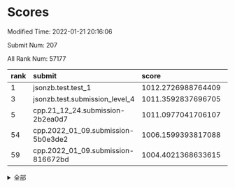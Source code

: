 # Scores

Modified Time: 2022-01-21 20:16:06

Submit Num: 207

All Rank Num: 57177

| rank |               submit               |       score        |       sigma        | pk_num |
| :--- | :--------------------------------- | :----------------- | :----------------- | :----- |
| 1    | jsonzb.test.test_1                 | 1012.2726988764409 | 0.7934887799501148 | 1106   |
| 3    | jsonzb.test.submission_level_4     | 1011.3592837696705 | 0.7857986057995319 | 1107   |
| 5    | cpp.21_12_24.submission-2b2ea0d7   | 1011.0977041706107 | 0.7863086393861352 | 1101   |
| 54   | cpp.2022_01_09.submission-5b0e3de2 | 1006.1599393817088 | 0.729246871168338  | 1108   |
| 59   | cpp.2022_01_09.submission-816672bd | 1004.4021368633615 | 0.7095672334643626 | 1104   |


<details>
<summary>全部</summary>

| rank |                 submit                 |       score        |       sigma        | pk_num |
| :--- | :------------------------------------- | :----------------- | :----------------- | :----- |
| 1    | jsonzb.test.test_1                     | 1012.2726988764409 | 0.7934887799501148 | 1106   |
| 2    | gobigger.level_3.submission_level_3_0  | 1011.7655455324713 | 0.787102160442228  | 1103   |
| 3    | jsonzb.test.submission_level_4         | 1011.3592837696705 | 0.7857986057995319 | 1107   |
| 4    | gobigger.level_3.submission_level_3_27 | 1011.3343705676176 | 0.7756950371909539 | 1101   |
| 5    | cpp.21_12_24.submission-2b2ea0d7       | 1011.0977041706107 | 0.7863086393861352 | 1101   |
| 6    | gobigger.level_3.submission_level_3_9  | 1010.8219802321912 | 0.7671941676284108 | 1107   |
| 7    | gobigger.level_3.submission_level_3_19 | 1010.6512902664798 | 0.7630669744756753 | 1102   |
| 8    | gobigger.level_3.submission_level_3_44 | 1010.6244219577216 | 0.7565594718453588 | 1099   |
| 9    | gobigger.level_3.submission_level_3_18 | 1010.6210012839335 | 0.7727307490100607 | 1104   |
| 10   | gobigger.level_3.submission_level_3_11 | 1010.556270970039  | 0.754619267175956  | 1100   |
| 11   | gobigger.level_3.submission_level_3_12 | 1010.5151715244639 | 0.7610506217402558 | 1106   |
| 12   | gobigger.level_3.submission_level_3_13 | 1010.5133037965691 | 0.7571552203132969 | 1108   |
| 13   | gobigger.level_3.submission_level_3_30 | 1010.4902341381129 | 0.7557437163361508 | 1104   |
| 14   | gobigger.level_3.submission_level_3_35 | 1010.4874577512153 | 0.7838351867732383 | 1104   |
| 15   | gobigger.level_3.submission_level_3_41 | 1010.4683274942281 | 0.7495203764088069 | 1106   |
| 16   | gobigger.level_3.submission_level_3_42 | 1010.3646253794258 | 0.7573501729778868 | 1107   |
| 17   | gobigger.level_3.submission_level_3_2  | 1010.3337186867652 | 0.7659970105481065 | 1102   |
| 18   | gobigger.level_3.submission_level_3_26 | 1010.2932380004519 | 0.7673822806260988 | 1107   |
| 19   | gobigger.level_3.submission_level_3_3  | 1010.1879561504213 | 0.7577724219658596 | 1105   |
| 20   | gobigger.level_3.submission_level_3_39 | 1010.1652791208272 | 0.7565189304588736 | 1113   |
| 21   | gobigger.level_3.submission_level_3_38 | 1010.1246339735485 | 0.7474766016957924 | 1105   |
| 22   | gobigger.level_3.submission_level_3_1  | 1010.0804920754448 | 0.7625597249888908 | 1104   |
| 23   | gobigger.level_3.submission_level_3_15 | 1010.0781804569796 | 0.7646521454280485 | 1115   |
| 24   | gobigger.level_3.submission_level_3_40 | 1009.9298124436604 | 0.7588524009566036 | 1106   |
| 25   | gobigger.level_3.submission_level_3_47 | 1009.8976933964249 | 0.7889250191774444 | 1107   |
| 26   | gobigger.level_3.submission_level_3_4  | 1009.7490807020367 | 0.7802151353360496 | 1104   |
| 27   | gobigger.level_3.submission_level_3_46 | 1009.7033093437677 | 0.7401933363746582 | 1107   |
| 28   | gobigger.level_3.submission_level_3_25 | 1009.7002588218711 | 0.7893570669005592 | 1107   |
| 29   | gobigger.level_3.submission_level_3_17 | 1009.6736774867506 | 0.7577775398995488 | 1103   |
| 30   | gobigger.level_3.submission_level_3_7  | 1009.6675101813674 | 0.7613895238574714 | 1106   |
| 31   | gobigger.level_3.submission_level_3_10 | 1009.6592919749754 | 0.7502317890130209 | 1106   |
| 32   | gobigger.level_3.submission_level_3_14 | 1009.6135870846426 | 0.7403392775617083 | 1104   |
| 33   | gobigger.level_3.submission_level_3_45 | 1009.6039745237927 | 0.7643546644686987 | 1104   |
| 34   | gobigger.level_3.submission_level_3_23 | 1009.601401675845  | 0.7551234362274966 | 1103   |
| 35   | gobigger.level_3.submission_level_3_48 | 1009.5937018633904 | 0.7676250999517985 | 1105   |
| 36   | gobigger.level_3.submission_level_3_34 | 1009.5570838395514 | 0.7691911042554002 | 1103   |
| 37   | gobigger.level_3.submission_level_3_8  | 1009.5094218306208 | 0.7522636038508798 | 1107   |
| 38   | gobigger.level_3.submission_level_3_28 | 1009.4491102874753 | 0.7228159532183253 | 1103   |
| 39   | gobigger.level_3.submission_level_3_5  | 1009.3921556452254 | 0.756213149923457  | 1103   |
| 40   | gobigger.level_3.submission_level_3_31 | 1009.3663945294502 | 0.7615209563675044 | 1103   |
| 41   | gobigger.level_3.submission_level_3_37 | 1009.2641102036766 | 0.7738788630980808 | 1104   |
| 42   | gobigger.level_3.submission_level_3_16 | 1009.0790242401787 | 0.7478128037273131 | 1107   |
| 43   | gobigger.level_3.submission_level_3_6  | 1009.0699932005608 | 0.7638608538934962 | 1105   |
| 44   | gobigger.level_3.submission_level_3_20 | 1008.937065046554  | 0.7407497140218752 | 1109   |
| 45   | gobigger.level_3.submission_level_3_43 | 1008.9271903903777 | 0.7468670948392656 | 1106   |
| 46   | gobigger.level_3.submission_level_3_21 | 1008.8930635950461 | 0.745174282828592  | 1104   |
| 47   | gobigger.level_3.submission_level_3_29 | 1008.8763284824828 | 0.7451979676444555 | 1104   |
| 48   | gobigger.level_3.submission_level_3_32 | 1008.8160494601971 | 0.734773140475555  | 1102   |
| 49   | gobigger.level_3.submission_level_3_22 | 1008.813631281877  | 0.75900286475239   | 1111   |
| 50   | gobigger.level_3.submission_level_3_33 | 1008.7670103753719 | 0.7284278535594493 | 1107   |
| 51   | gobigger.level_3.submission_level_3_49 | 1008.6486174437003 | 0.7488440619475834 | 1104   |
| 52   | gobigger.level_3.submission_level_3_24 | 1008.6465312065885 | 0.7530395773747753 | 1105   |
| 53   | gobigger.level_3.submission_level_3_36 | 1007.0371602627206 | 0.7579839300248634 | 1104   |
| 54   | cpp.2022_01_09.submission-5b0e3de2     | 1006.1599393817088 | 0.729246871168338  | 1108   |
| 55   | gobigger.level_1.submission_level_1_47 | 1004.717295275473  | 0.730429778269192  | 1104   |
| 56   | gobigger.level_1.submission_level_1_34 | 1004.6631494003517 | 0.7040682704956964 | 1102   |
| 57   | gobigger.level_1.submission_level_1_17 | 1004.5389351860385 | 0.7089196869520631 | 1107   |
| 58   | gobigger.level_1.submission_level_1_9  | 1004.4796372540989 | 0.7141644055413896 | 1109   |
| 59   | cpp.2022_01_09.submission-816672bd     | 1004.4021368633615 | 0.7095672334643626 | 1104   |
| 60   | gobigger.level_1.submission_level_1_20 | 1004.3314625138823 | 0.7140656583107606 | 1102   |
| 61   | gobigger.level_1.submission_level_1_41 | 1004.2114838589614 | 0.7152681964987522 | 1104   |
| 62   | gobigger.level_1.submission_level_1_3  | 1004.1856860246696 | 0.7125477706276341 | 1102   |
| 63   | gobigger.level_1.submission_level_1_27 | 1004.0936562440482 | 0.7153732301656333 | 1111   |
| 64   | gobigger.level_1.submission_level_1_7  | 1004.0913900465134 | 0.7179050866512587 | 1108   |
| 65   | gobigger.level_1.submission_level_1_11 | 1004.0426710099275 | 0.7137306323668601 | 1097   |
| 66   | gobigger.level_1.submission_level_1_28 | 1003.9765186567543 | 0.706511894410212  | 1100   |
| 67   | gobigger.level_1.submission_level_1_37 | 1003.8970697802839 | 0.724661514735427  | 1107   |
| 68   | gobigger.level_1.submission_level_1_48 | 1003.8060400631692 | 0.722443359394387  | 1100   |
| 69   | gobigger.level_1.submission_level_1_26 | 1003.7817770657522 | 0.7228912508526207 | 1106   |
| 70   | gobigger.level_1.submission_level_1_12 | 1003.7593259388617 | 0.7139638136414584 | 1107   |
| 71   | gobigger.level_1.submission_level_1_32 | 1003.633522506095  | 0.7056232238303523 | 1104   |
| 72   | gobigger.level_1.submission_level_1_25 | 1003.6245596219676 | 0.7165224682922409 | 1107   |
| 73   | gobigger.level_1.submission_level_1_43 | 1003.5608432240335 | 0.7103548644302755 | 1105   |
| 74   | gobigger.level_1.submission_level_1_29 | 1003.4238962116998 | 0.7177196284727856 | 1107   |
| 75   | gobigger.level_1.submission_level_1_13 | 1003.4233527774719 | 0.7266176886049688 | 1104   |
| 76   | gobigger.level_1.submission_level_1_24 | 1003.3811309270986 | 0.7194843886683013 | 1100   |
| 77   | gobigger.level_1.submission_level_1_46 | 1003.3373416398025 | 0.7030787125666791 | 1107   |
| 78   | gobigger.level_1.submission_level_1_30 | 1003.2716931601994 | 0.7182683266438418 | 1109   |
| 79   | gobigger.level_1.submission_level_1_31 | 1003.1639576973704 | 0.716355753926755  | 1116   |
| 80   | gobigger.level_1.submission_level_1_33 | 1003.1051953953037 | 0.7105092311357144 | 1104   |
| 81   | gobigger.level_1.submission_level_1_8  | 1003.0961586299973 | 0.7165509955546147 | 1101   |
| 82   | gobigger.level_1.submission_level_1_5  | 1003.0566519750246 | 0.7165793137439541 | 1105   |
| 83   | gobigger.level_1.submission_level_1_49 | 1003.0369607246984 | 0.7128634431086055 | 1100   |
| 84   | gobigger.level_1.submission_level_1_15 | 1003.0196903440152 | 0.7205461441255806 | 1105   |
| 85   | gobigger.level_1.submission_level_1_2  | 1003.0028875793107 | 0.7114671110803703 | 1105   |
| 86   | gobigger.level_1.submission_level_1_45 | 1003.0001803486441 | 0.7286055788548369 | 1108   |
| 87   | gobigger.level_1.submission_level_1_42 | 1002.9761586846857 | 0.7080080236385954 | 1104   |
| 88   | gobigger.level_1.submission_level_1_44 | 1002.9449872255176 | 0.7065473936313289 | 1101   |
| 89   | gobigger.level_1.submission_level_1_35 | 1002.9220150851261 | 0.7249403365736681 | 1109   |
| 90   | gobigger.level_1.submission_level_1_40 | 1002.8622475587465 | 0.7160265028980454 | 1111   |
| 91   | gobigger.level_1.submission_level_1_23 | 1002.8532297777587 | 0.7125733949044546 | 1104   |
| 92   | gobigger.level_1.submission_level_1_6  | 1002.8502131102755 | 0.7158145033724018 | 1101   |
| 93   | gobigger.level_1.submission_level_1_22 | 1002.7807525460271 | 0.7198909924336117 | 1106   |
| 94   | gobigger.level_1.submission_level_1_0  | 1002.5452603115306 | 0.7142083787730604 | 1103   |
| 95   | gobigger.level_1.submission_level_1_4  | 1002.5080368110633 | 0.7222823031118932 | 1107   |
| 96   | gobigger.level_1.submission_level_1_39 | 1002.3865081339557 | 0.7269382929495337 | 1104   |
| 97   | gobigger.level_1.submission_level_1_21 | 1002.2622514570771 | 0.7209273531799089 | 1106   |
| 98   | gobigger.level_1.submission_level_1_36 | 1002.2243639052249 | 0.7088069191717642 | 1104   |
| 99   | gobigger.level_1.submission_level_1_18 | 1002.1608252153497 | 0.7139289152388997 | 1101   |
| 100  | gobigger.level_1.submission_level_1_1  | 1002.1434391798851 | 0.7045530559517802 | 1107   |
| 101  | gobigger.level_1.submission_level_1_38 | 1001.9840204102511 | 0.7284581731985368 | 1103   |
| 102  | gobigger.level_1.submission_level_1_14 | 1001.9585173831133 | 0.7217753329323515 | 1106   |
| 103  | gobigger.level_1.submission_level_1_16 | 1001.9431964937795 | 0.7074871475601379 | 1104   |
| 104  | gobigger.level_1.submission_level_1_10 | 1001.9135244890589 | 0.7141235405438485 | 1100   |
| 105  | gobigger.level_1.submission_level_1_19 | 1001.9026101160468 | 0.709546327044661  | 1105   |
| 106  | gobigger.random.submission_random_8    | 997.4956634880608  | 0.7072365638505661 | 1106   |
| 107  | gobigger.random.submission_random_21   | 997.4527302362812  | 0.7070274928839053 | 1108   |
| 108  | gobigger.random.submission_random_24   | 997.4430024757461  | 0.7061048622390403 | 1104   |
| 109  | gobigger.random.submission_random_31   | 997.1772559837136  | 0.6990569092977394 | 1107   |
| 110  | gobigger.random.submission_random_20   | 997.1746222996117  | 0.7099500953839457 | 1104   |
| 111  | gobigger.random.submission_random_15   | 997.0101041998446  | 0.7078564315777255 | 1108   |
| 112  | gobigger.random.submission_random_48   | 996.9834448437023  | 0.7153765539659456 | 1101   |
| 113  | gobigger.random.submission_random_32   | 996.7345066606406  | 0.6999983522059615 | 1103   |
| 114  | gobigger.random.submission_random_9    | 996.703114859038   | 0.7031863352675597 | 1108   |
| 115  | gobigger.random.submission_random_29   | 996.5609037907598  | 0.710870765803981  | 1103   |
| 116  | gobigger.random.submission_random_2    | 996.5225249359464  | 0.708017497163231  | 1106   |
| 117  | gobigger.random.submission_random_14   | 996.5186933541181  | 0.7212985259300846 | 1108   |
| 118  | gobigger.random.submission_random_39   | 996.4927512903632  | 0.7067627425420707 | 1102   |
| 119  | gobigger.random.submission_random_38   | 996.4721791202503  | 0.7050819815055422 | 1098   |
| 120  | gobigger.random.submission_random_25   | 996.4229649244031  | 0.7038346328595729 | 1114   |
| 121  | gobigger.random.submission_random_23   | 996.4043467866438  | 0.7024075432162264 | 1111   |
| 122  | gobigger.random.submission_random_45   | 996.3434366535721  | 0.7186061423020194 | 1104   |
| 123  | gobigger.random.submission_random_17   | 996.3314104817522  | 0.7078823652821419 | 1101   |
| 124  | gobigger.random.submission_random_41   | 996.3006655015377  | 0.7132971050930134 | 1100   |
| 125  | gobigger.random.submission_random_22   | 996.2134544549727  | 0.7045938645070694 | 1104   |
| 126  | gobigger.random.submission_random_27   | 996.1432099743162  | 0.7117029098781278 | 1104   |
| 127  | gobigger.random.submission_random_44   | 996.0663392517254  | 0.7297212387878937 | 1107   |
| 128  | gobigger.random.submission_random_3    | 996.0384904393474  | 0.6960317145119218 | 1105   |
| 129  | gobigger.random.submission_random_40   | 996.037285556252   | 0.7089134875702592 | 1105   |
| 130  | gobigger.random.submission_random_11   | 996.0131361438371  | 0.7039813306795597 | 1107   |
| 131  | gobigger.random.submission_random_26   | 995.8944812111748  | 0.7147834986316671 | 1107   |
| 132  | gobigger.random.submission_random_42   | 995.8628590274013  | 0.7123791776523538 | 1100   |
| 133  | gobigger.random.submission_random_19   | 995.835306328707   | 0.714872713360335  | 1103   |
| 134  | gobigger.random.submission_random_7    | 995.8123870787193  | 0.7205835298955914 | 1102   |
| 135  | gobigger.random.submission_random_1    | 995.7851907587269  | 0.7122743352062235 | 1106   |
| 136  | gobigger.random.submission_random_18   | 995.7580441955841  | 0.7010730729287061 | 1108   |
| 137  | gobigger.random.submission_random_12   | 995.7512590854667  | 0.700632124288651  | 1103   |
| 138  | gobigger.random.submission_random_43   | 995.6492812114695  | 0.7052628877407542 | 1099   |
| 139  | gobigger.random.submission_random_35   | 995.6296198640795  | 0.727081419259914  | 1107   |
| 140  | gobigger.random.submission_random_49   | 995.5919944445508  | 0.7141730785881658 | 1103   |
| 141  | gobigger.random.submission_random_10   | 995.5281713207363  | 0.7150982617078796 | 1104   |
| 142  | gobigger.random.submission_random_33   | 995.5251933900929  | 0.7184269397917951 | 1107   |
| 143  | gobigger.random.submission_random_46   | 995.4536262123999  | 0.7096993663368124 | 1104   |
| 144  | gobigger.random.submission_random_6    | 995.3057686550354  | 0.7153264218120468 | 1102   |
| 145  | gobigger.random.submission_random_16   | 995.2165400613773  | 0.7132952018167137 | 1099   |
| 146  | gobigger.random.submission_random_30   | 995.1758738138927  | 0.7157969811733644 | 1100   |
| 147  | gobigger.random.submission_random_0    | 995.163238900033   | 0.7344365932771637 | 1102   |
| 148  | gobigger.random.submission_random_13   | 995.0124207289299  | 0.726484747387111  | 1102   |
| 149  | gobigger.random.submission_random_5    | 994.989268306404   | 0.7243730945179561 | 1103   |
| 150  | gobigger.random.submission_random_36   | 994.938847166007   | 0.708693880334437  | 1107   |
| 151  | gobigger.random.submission_random_37   | 994.9179258675925  | 0.6927018025425988 | 1106   |
| 152  | gobigger.random.submission_random_47   | 994.7824115462032  | 0.7125710625038294 | 1103   |
| 153  | gobigger.random.submission_random_4    | 994.7279634843999  | 0.7157869960403519 | 1106   |
| 154  | gobigger.random.submission_random_28   | 994.6033778745699  | 0.7274951698265918 | 1105   |
| 155  | gobigger.level_2.submission_level_2_5  | 994.403387994034   | 0.7280783592242689 | 1107   |
| 156  | gobigger.level_2.submission_level_2_12 | 994.3539652921706  | 0.7244590196281605 | 1104   |
| 157  | gobigger.level_2.submission_level_2_4  | 994.1620052193224  | 0.7334904779144731 | 1105   |
| 158  | gobigger.random.submission_random_34   | 994.0299117638712  | 0.7297838605929285 | 1109   |
| 159  | gobigger.level_2.submission_level_2_10 | 993.2345722937125  | 0.7359896782126061 | 1104   |
| 160  | gobigger.level_2.submission_level_2_35 | 993.2185836303041  | 0.7287949639340372 | 1102   |
| 161  | gobigger.level_2.submission_level_2_34 | 992.8840442980174  | 0.7304417574914709 | 1106   |
| 162  | gobigger.level_2.submission_level_2_21 | 992.7774204816026  | 0.7210158997937519 | 1103   |
| 163  | gobigger.level_2.submission_level_2_44 | 992.6647502562771  | 0.7520772910056084 | 1104   |
| 164  | gobigger.level_2.submission_level_2_6  | 992.6476493607745  | 0.7392402434572262 | 1109   |
| 165  | gobigger.level_2.submission_level_2_15 | 992.638110792386   | 0.7470532741541827 | 1104   |
| 166  | gobigger.level_2.submission_level_2_20 | 992.6265703734636  | 0.7562105100417911 | 1110   |
| 167  | gobigger.level_2.submission_level_2_0  | 992.6208586475864  | 0.7492453969883189 | 1107   |
| 168  | gobigger.level_2.submission_level_2_22 | 992.6056651939076  | 0.7360484877669838 | 1107   |
| 169  | gobigger.level_2.submission_level_2_49 | 992.5859022406362  | 0.7590405449309657 | 1108   |
| 170  | gobigger.level_2.submission_level_2_24 | 992.5740722545447  | 0.7459239150221626 | 1098   |
| 171  | gobigger.level_2.submission_level_2_40 | 992.5732293036431  | 0.7284756636856866 | 1108   |
| 172  | gobigger.level_2.submission_level_2_3  | 992.3921785920361  | 0.7355882796103217 | 1105   |
| 173  | gobigger.level_2.submission_level_2_7  | 992.3733087924231  | 0.7385769086970615 | 1103   |
| 174  | gobigger.level_2.submission_level_2_33 | 992.2750297916073  | 0.7303474407093042 | 1108   |
| 175  | gobigger.level_2.submission_level_2_42 | 992.2675607043872  | 0.7430762858994836 | 1104   |
| 176  | gobigger.level_2.submission_level_2_41 | 992.2386750058374  | 0.7481043076308806 | 1097   |
| 177  | gobigger.level_2.submission_level_2_38 | 992.1966373671318  | 0.738189571038021  | 1106   |
| 178  | gobigger.level_2.submission_level_2_9  | 992.1965497773757  | 0.7501971083733624 | 1105   |
| 179  | gobigger.level_2.submission_level_2_32 | 992.1941036457287  | 0.7312625711565611 | 1104   |
| 180  | gobigger.level_2.submission_level_2_36 | 992.1904576673909  | 0.751521867812598  | 1103   |
| 181  | gobigger.level_2.submission_level_2_45 | 992.1248678335686  | 0.750820747805101  | 1107   |
| 182  | gobigger.level_2.submission_level_2_1  | 992.1031866410381  | 0.7482830828998311 | 1105   |
| 183  | gobigger.level_2.submission_level_2_8  | 992.0745257194199  | 0.7549971655992643 | 1104   |
| 184  | gobigger.level_2.submission_level_2_29 | 992.018715467523   | 0.7418199343861502 | 1109   |
| 185  | gobigger.level_2.submission_level_2_23 | 991.8821997286138  | 0.753267756583279  | 1105   |
| 186  | gobigger.level_2.submission_level_2_39 | 991.8529493033724  | 0.7436891268706473 | 1108   |
| 187  | gobigger.level_2.submission_level_2_46 | 991.7674081371412  | 0.7642786938434833 | 1103   |
| 188  | gobigger.level_2.submission_level_2_11 | 991.7628092106188  | 0.7496160309840969 | 1109   |
| 189  | gobigger.level_2.submission_level_2_26 | 991.7376276276177  | 0.7639881788887476 | 1106   |
| 190  | gobigger.level_2.submission_level_2_31 | 991.718637340956   | 0.7629454976409901 | 1097   |
| 191  | gobigger.level_2.submission_level_2_17 | 991.6246501860958  | 0.7473089925098428 | 1109   |
| 192  | gobigger.level_2.submission_level_2_47 | 991.5763631219039  | 0.7434097640054943 | 1108   |
| 193  | gobigger.level_2.submission_level_2_37 | 991.5267509670457  | 0.7639511495774758 | 1103   |
| 194  | gobigger.level_2.submission_level_2_2  | 991.3709520384849  | 0.7754264606365873 | 1107   |
| 195  | gobigger.level_2.submission_level_2_43 | 991.3009107521294  | 0.7440326978378197 | 1107   |
| 196  | gobigger.level_2.submission_level_2_13 | 991.2609773469239  | 0.7826437300600869 | 1106   |
| 197  | gobigger.level_2.submission_level_2_18 | 991.2310816960583  | 0.7523975881383314 | 1107   |
| 198  | gobigger.level_2.submission_level_2_25 | 991.225933394147   | 0.7261945274446778 | 1106   |
| 199  | gobigger.level_2.submission_level_2_14 | 991.1804931023024  | 0.7498657060423247 | 1103   |
| 200  | gobigger.level_2.submission_level_2_27 | 991.0405226714822  | 0.7496570778103454 | 1108   |
| 201  | gobigger.level_2.submission_level_2_16 | 991.0199952502264  | 0.7445881691012675 | 1099   |
| 202  | gobigger.level_2.submission_level_2_48 | 990.9497424196185  | 0.7516093012832313 | 1101   |
| 203  | gobigger.level_2.submission_level_2_28 | 990.8730360565984  | 0.7553063307292466 | 1104   |
| 204  | gobigger.level_2.submission_level_2_30 | 990.8217123273581  | 0.756322628355421  | 1104   |
| 205  | gobigger.level_2.submission_level_2_19 | 990.6746277194814  | 0.7614048973923546 | 1103   |
| 206  | gobigger.none.submission_none_0        | 977.4671632818507  | 1.3334873544700032 | 1114   |
| 207  | gobigger.none.submission_none_1        | 976.2605829672569  | 1.4051834463673476 | 1103   |

</details>